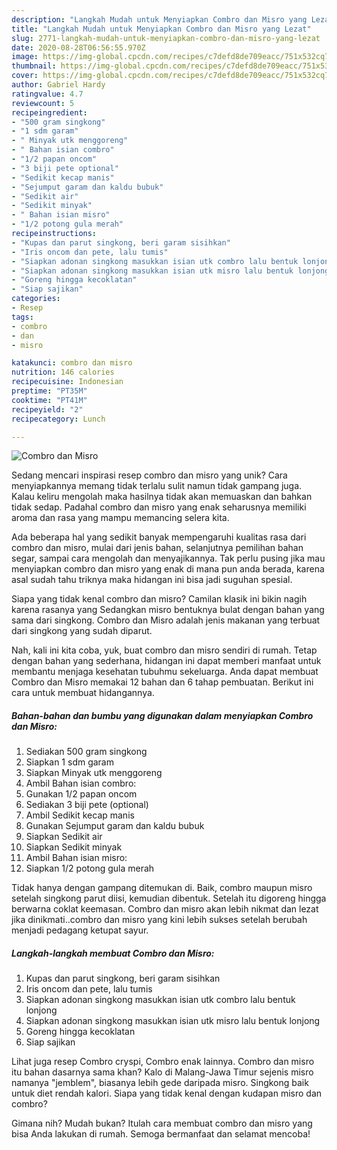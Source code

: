 ```yaml
---
description: "Langkah Mudah untuk Menyiapkan Combro dan Misro yang Lezat"
title: "Langkah Mudah untuk Menyiapkan Combro dan Misro yang Lezat"
slug: 2771-langkah-mudah-untuk-menyiapkan-combro-dan-misro-yang-lezat
date: 2020-08-28T06:56:55.970Z
image: https://img-global.cpcdn.com/recipes/c7defd8de709eacc/751x532cq70/combro-dan-misro-foto-resep-utama.jpg
thumbnail: https://img-global.cpcdn.com/recipes/c7defd8de709eacc/751x532cq70/combro-dan-misro-foto-resep-utama.jpg
cover: https://img-global.cpcdn.com/recipes/c7defd8de709eacc/751x532cq70/combro-dan-misro-foto-resep-utama.jpg
author: Gabriel Hardy
ratingvalue: 4.7
reviewcount: 5
recipeingredient:
- "500 gram singkong"
- "1 sdm garam"
- " Minyak utk menggoreng"
- " Bahan isian combro"
- "1/2 papan oncom"
- "3 biji pete optional"
- "Sedikit kecap manis"
- "Sejumput garam dan kaldu bubuk"
- "Sedikit air"
- "Sedikit minyak"
- " Bahan isian misro"
- "1/2 potong gula merah"
recipeinstructions:
- "Kupas dan parut singkong, beri garam sisihkan"
- "Iris oncom dan pete, lalu tumis"
- "Siapkan adonan singkong masukkan isian utk combro lalu bentuk lonjong"
- "Siapkan adonan singkong masukkan isian utk misro lalu bentuk lonjong"
- "Goreng hingga kecoklatan"
- "Siap sajikan"
categories:
- Resep
tags:
- combro
- dan
- misro

katakunci: combro dan misro 
nutrition: 146 calories
recipecuisine: Indonesian
preptime: "PT35M"
cooktime: "PT41M"
recipeyield: "2"
recipecategory: Lunch

---
```



![Combro dan Misro](https://img-global.cpcdn.com/recipes/c7defd8de709eacc/751x532cq70/combro-dan-misro-foto-resep-utama.jpg)

Sedang mencari inspirasi resep combro dan misro yang unik? Cara menyiapkannya memang tidak terlalu sulit namun tidak gampang juga. Kalau keliru mengolah maka hasilnya tidak akan memuaskan dan bahkan tidak sedap. Padahal combro dan misro yang enak seharusnya memiliki aroma dan rasa yang mampu memancing selera kita.

Ada beberapa hal yang sedikit banyak mempengaruhi kualitas rasa dari combro dan misro, mulai dari jenis bahan, selanjutnya pemilihan bahan segar, sampai cara mengolah dan menyajikannya. Tak perlu pusing jika mau menyiapkan combro dan misro yang enak di mana pun anda berada, karena asal sudah tahu triknya maka hidangan ini bisa jadi suguhan spesial.

Siapa yang tidak kenal combro dan misro? Camilan klasik ini bikin nagih karena rasanya yang Sedangkan misro bentuknya bulat dengan bahan yang sama dari singkong. Combro dan Misro adalah jenis makanan yang terbuat dari singkong yang sudah diparut.


Nah, kali ini kita coba, yuk, buat combro dan misro sendiri di rumah. Tetap dengan bahan yang sederhana, hidangan ini dapat memberi manfaat untuk membantu menjaga kesehatan tubuhmu sekeluarga. Anda dapat membuat Combro dan Misro memakai 12 bahan dan 6 tahap pembuatan. Berikut ini cara untuk membuat hidangannya.

<!--inarticleads1-->

##### Bahan-bahan dan bumbu yang digunakan dalam menyiapkan Combro dan Misro:

1. Sediakan 500 gram singkong
1. Siapkan 1 sdm garam
1. Siapkan  Minyak utk menggoreng
1. Ambil  Bahan isian combro:
1. Gunakan 1/2 papan oncom
1. Sediakan 3 biji pete (optional)
1. Ambil Sedikit kecap manis
1. Gunakan Sejumput garam dan kaldu bubuk
1. Siapkan Sedikit air
1. Siapkan Sedikit minyak
1. Ambil  Bahan isian misro:
1. Siapkan 1/2 potong gula merah


Tidak hanya dengan gampang ditemukan di. Baik, combro maupun misro setelah singkong parut diisi, kemudian dibentuk. Setelah itu digoreng hingga berwarna coklat keemasan. Combro dan misro akan lebih nikmat dan lezat jika dinikmati..combro dan misro yang kini lebih sukses setelah berubah menjadi pedagang ketupat sayur. 

<!--inarticleads2-->

##### Langkah-langkah membuat Combro dan Misro:

1. Kupas dan parut singkong, beri garam sisihkan
1. Iris oncom dan pete, lalu tumis
1. Siapkan adonan singkong masukkan isian utk combro lalu bentuk lonjong
1. Siapkan adonan singkong masukkan isian utk misro lalu bentuk lonjong
1. Goreng hingga kecoklatan
1. Siap sajikan


Lihat juga resep Combro cryspi, Combro enak lainnya. Combro dan misro itu bahan dasarnya sama khan? Kalo di Malang-Jawa Timur sejenis misro namanya &#34;jemblem&#34;, biasanya lebih gede daripada misro. Singkong baik untuk diet rendah kalori. Siapa yang tidak kenal dengan kudapan misro dan combro? 

Gimana nih? Mudah bukan? Itulah cara membuat combro dan misro yang bisa Anda lakukan di rumah. Semoga bermanfaat dan selamat mencoba!
